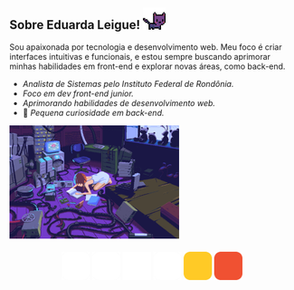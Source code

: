 <h2>Sobre Eduarda Leigue! <img src="./assets_readme/cat.gif" height="7%" width="8%"></h2> 

Sou apaixonada por tecnologia e desenvolvimento web. Meu foco é criar interfaces intuitivas e funcionais, e estou sempre buscando aprimorar minhas habilidades em front-end e explorar novas áreas, como back-end.
 
- <em> Analista de Sistemas pelo Instituto Federal de Rondônia.</em>
- <em>Foco em dev front-end junior.</em>
- <em>Aprimorando habilidades de desenvolvimento web.</em>
- 👀 <em>Pequena curiosidade em back-end.</em>

<img align= "center" alt="Night Coding" src="./assets_readme/cybergirl.gif" width='300'/>

### 

<div align="center">
      <td><img src="./assets_readme/vscode-light.svg" width="50"></td>
      <td><img src="./assets_readme/python-light.svg" width="50"></td>
      <td><img src="./assets_readme/html-light.svg" width="50"></td>
      <td><img src="./assets_readme/css-light.svg" width="50"></td>
      <td><img src="./assets_readme/javascript.svg" width="50"></td>
      <td><img src="./assets_readme/git.svg" width="50"></td>
</div>
